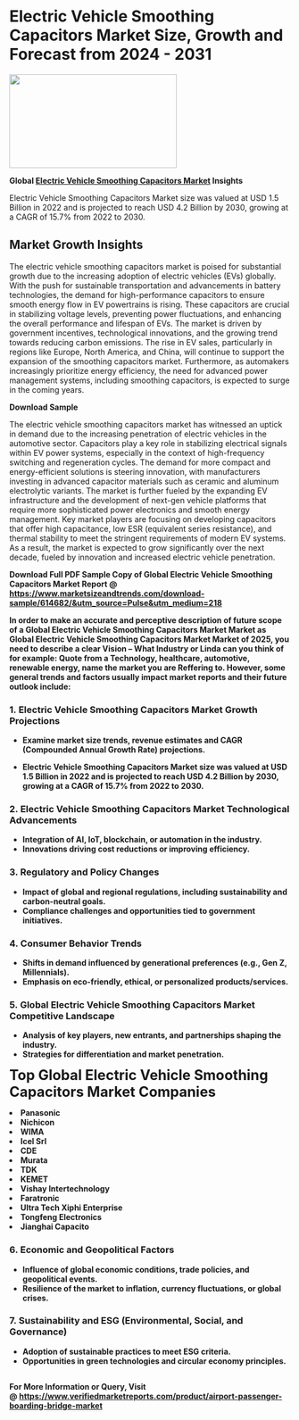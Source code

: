 <H1>Electric Vehicle Smoothing Capacitors Market Size, Growth and Forecast from 2024 - 2031</H1><img class="aligncenter size-medium wp-image-584254" src="https://thirdeyenews.in/wp-content/uploads/2024/09/Global-Market-Research-300x168.jpeg" alt="" width="300" height="168" /><p><strong>Global&nbsp;<a href="https://www.marketsizeandtrends.com/download-sample/614682/&amp;utm_source=Pulse&amp;utm_medium=218">Electric Vehicle Smoothing Capacitors Market</a> Insights</strong></p><p>Electric Vehicle Smoothing Capacitors Market size was valued at USD 1.5 Billion in 2022 and is projected to reach USD 4.2 Billion by 2030, growing at a CAGR of 15.7% from 2022 to 2030.</p><p><h2>Market Growth Insights</h2> <p>The electric vehicle smoothing capacitors market is poised for substantial growth due to the increasing adoption of electric vehicles (EVs) globally. With the push for sustainable transportation and advancements in battery technologies, the demand for high-performance capacitors to ensure smooth energy flow in EV powertrains is rising. These capacitors are crucial in stabilizing voltage levels, preventing power fluctuations, and enhancing the overall performance and lifespan of EVs. The market is driven by government incentives, technological innovations, and the growing trend towards reducing carbon emissions. The rise in EV sales, particularly in regions like Europe, North America, and China, will continue to support the expansion of the smoothing capacitors market. Furthermore, as automakers increasingly prioritize energy efficiency, the need for advanced power management systems, including smoothing capacitors, is expected to surge in the coming years. </p> <p><strong>Download Sample</strong></p> <p>The electric vehicle smoothing capacitors market has witnessed an uptick in demand due to the increasing penetration of electric vehicles in the automotive sector. Capacitors play a key role in stabilizing electrical signals within EV power systems, especially in the context of high-frequency switching and regeneration cycles. The demand for more compact and energy-efficient solutions is steering innovation, with manufacturers investing in advanced capacitor materials such as ceramic and aluminum electrolytic variants. The market is further fueled by the expanding EV infrastructure and the development of next-gen vehicle platforms that require more sophisticated power electronics and smooth energy management. Key market players are focusing on developing capacitors that offer high capacitance, low ESR (equivalent series resistance), and thermal stability to meet the stringent requirements of modern EV systems. As a result, the market is expected to grow significantly over the next decade, fueled by innovation and increased electric vehicle penetration.</p> <p><strong></p><p><span class=""><strong>Download Full PDF Sample Copy of Global Electric Vehicle Smoothing Capacitors Market Report</strong> @ <a href="https://www.marketsizeandtrends.com/download-sample/614682/&amp;utm_source=Pulse&amp;utm_medium=218" target="_blank">https://www.marketsizeandtrends.com/download-sample/614682/&amp;utm_source=Pulse&amp;utm_medium=218</a></span></p><p>In order to make an accurate and perceptive description of future scope of a Global&nbsp;Electric Vehicle Smoothing Capacitors Market Market as Global&nbsp;Electric Vehicle Smoothing Capacitors Market Market of 2025, you need to describe a clear Vision &ndash; What Industry or Linda can you think of for example: Quote from a Technology, healthcare, automotive, renewable energy, name the market you are Reffering to. However, some general trends and factors usually impact market reports and their future outlook include:</p><h3>1.&nbsp;<strong>Electric Vehicle Smoothing Capacitors Market Growth Projections</strong></h3><ul><li>Examine market size trends, revenue estimates and CAGR (Compounded Annual Growth Rate) projections.</li><li><p>Electric Vehicle Smoothing Capacitors Market size was valued at USD 1.5 Billion in 2022 and is projected to reach USD 4.2 Billion by 2030, growing at a CAGR of 15.7% from 2022 to 2030.</p></li></ul><h3>2.&nbsp;<strong>Electric Vehicle Smoothing Capacitors Market Technological Advancements</strong></h3><ul><li>Integration of AI, IoT, blockchain, or automation in the industry.</li><li>Innovations driving cost reductions or improving efficiency.</li></ul><h3>3.&nbsp;<strong>Regulatory and Policy Changes</strong></h3><ul><li>Impact of global and regional regulations, including sustainability and carbon-neutral goals.</li><li>Compliance challenges and opportunities tied to government initiatives.</li></ul><h3>4.&nbsp;<strong>Consumer Behavior Trends</strong></h3><ul><li>Shifts in demand influenced by generational preferences (e.g., Gen Z, Millennials).</li><li>Emphasis on eco-friendly, ethical, or personalized products/services.</li></ul><h3>5.&nbsp;<strong>Global Electric Vehicle Smoothing Capacitors Market Competitive Landscape</strong></h3><ul><li>Analysis of key players, new entrants, and partnerships shaping the industry.</li><li>Strategies for differentiation and market penetration.</li></ul><p data-pm-slice="1 1 []"><span style="color: inherit; font-family: inherit; font-size: 25px;">Top Global Electric Vehicle Smoothing Capacitors Market Companies</span></p><div class="" data-test-id=""><p><li>Panasonic</li><li> Nichicon</li><li> WIMA</li><li> Icel Srl</li><li> CDE</li><li> Murata</li><li> TDK</li><li> KEMET</li><li> Vishay Intertechnology</li><li> Faratronic</li><li> Ultra Tech Xiphi Enterprise</li><li> Tongfeng Electronics</li><li> Jianghai Capacito</li></p></div><h3>6.&nbsp;<strong>Economic and Geopolitical Factors</strong></h3><ul><li>Influence of global economic conditions, trade policies, and geopolitical events.</li><li>Resilience of the market to inflation, currency fluctuations, or global crises.</li></ul><h3>7.&nbsp;<strong>Sustainability and ESG (Environmental, Social, and Governance)</strong></h3><ul><li>Adoption of sustainable practices to meet ESG criteria.</li><li>Opportunities in green technologies and circular economy principles.</li></ul><h2><strong style="font-size: 14px;">For More Information or Query, Visit @&nbsp;</strong><a style="background-color: #ffffff; font-size: 14px;" href="https://www.marketsizeandtrends.com/report/electric-vehicle-smoothing-capacitors-market/" target="_blank">https://www.verifiedmarketreports.com/product/airport-passenger-boarding-bridge-market</a></h2>

